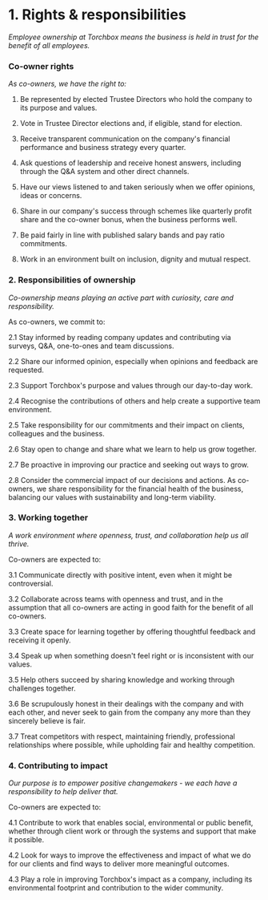 # 1. Rights & responsibilities

*Employee ownership at Torchbox means the business is held in trust for
the benefit of all employees.*

### Co-owner rights

*As co-owners, we have the right to:*

1.  Be represented by elected Trustee Directors who hold the company to
    its purpose and values.

2.  Vote in Trustee Director elections and, if eligible, stand for
    election.

3.  Receive transparent communication on the company's financial
    performance and business strategy every quarter.

4.  Ask questions of leadership and receive honest answers, including
    through the Q&A system and other direct channels.

5.  Have our views listened to and taken seriously when we offer
    opinions, ideas or concerns.

6.  Share in our company's success through schemes like quarterly profit
    share and the co-owner bonus, when the business performs well.

7.  Be paid fairly in line with published salary bands and pay ratio
    commitments.

8.  Work in an environment built on inclusion, dignity and mutual
    respect.

### **2. Responsibilities of ownership**

*Co-ownership means playing an active part with curiosity, care and
responsibility.*

As co-owners, we commit to:

2.1 Stay informed by reading company updates and contributing via
surveys, Q&A, one-to-ones and team discussions.

2.2 Share our informed opinion, especially when opinions and feedback
are requested.

2.3 Support Torchbox's purpose and values through our day-to-day work.

2.4 Recognise the contributions of others and help create a supportive
team environment.

2.5 Take responsibility for our commitments and their impact on clients,
colleagues and the business.

2.6 Stay open to change and share what we learn to help us grow
together.

2.7 Be proactive in improving our practice and seeking out ways to grow.

2.8 Consider the commercial impact of our decisions and actions. As
co-owners, we share responsibility for the financial health of the
business, balancing our values with sustainability and long-term
viability.

### 

### **3. Working together**

*A work environment where openness, trust, and collaboration help us all
thrive.*

Co-owners are expected to:

3.1 Communicate directly with positive intent, even when it might be
controversial.

3.2 Collaborate across teams with openness and trust, and in the
assumption that all co-owners are acting in good faith for the benefit
of all co-owners.

3.3 Create space for learning together by offering thoughtful feedback
and receiving it openly.

3.4 Speak up when something doesn't feel right or is inconsistent with
our values.

3.5 Help others succeed by sharing knowledge and working through
challenges together.

3.6 Be scrupulously honest in their dealings with the company and with
each other, and never seek to gain from the company any more than they
sincerely believe is fair.

3.7 Treat competitors with respect, maintaining friendly, professional
relationships where possible, while upholding fair and healthy
competition.

### 4. Contributing to impact

*Our purpose is to empower positive changemakers - we each have a
responsibility to help deliver that.*

Co-owners are expected to:

4.1 Contribute to work that enables social, environmental or public
benefit, whether through client work or through the systems and support
that make it possible.

4.2 Look for ways to improve the effectiveness and impact of what we do
for our clients and find ways to deliver more meaningful outcomes.

4.3 Play a role in improving Torchbox's impact as a company, including
its environmental footprint and contribution to the wider community.

